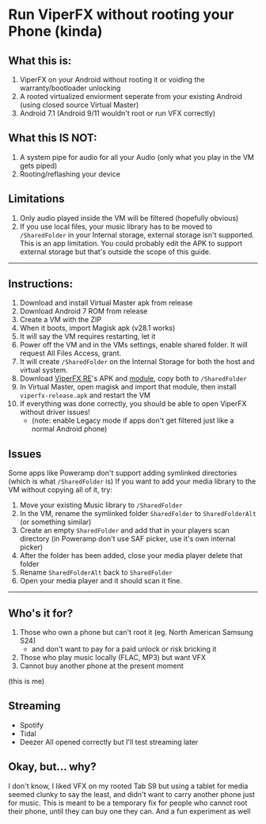 # Run ViperFX without rooting your Phone (kinda)

## What this is:
1. ViperFX on your Android without rooting it or voiding the warranty/bootloader unlocking
2. A rooted virtualized enviorment seperate from your existing Android (using closed source Virtual Master)
3. Android 7.1 (Android 9/11 wouldn't root or run VFX correctly)

## What this IS NOT:
1. A system pipe for audio for all your Audio (only what you play in the VM gets piped)
2. Rooting/reflashing your device

## Limitations
1. Only audio played inside the VM will be filtered (hopefully obvious)
2. If you use local files, your music library has to be moved to `/SharedFolder` in your Internal storage, external storage isn't supported. This is an app limitation. You could probably edit the APK to support external storage but that's outside the scope of this guide.

----

## Instructions:
1. Download and install Virtual Master apk from release
2. Download Android 7 ROM from release
3. Create a VM with the ZIP
4. When it boots, import Magisk apk (v28.1 works)
5. It will say the VM requires restarting, let it
6. Power off the VM and in the VMs settings, enable shared folder. It will request All Files Access, grant.
7. It will create `/SharedFolder` on the Internal Storage for both the host and virtual system.
8. Download [ViperFX RE](https://github.com/WSTxda/ViperFX-RE-Releases)'s APK and [module](https://github.com/WSTxda/ViPERFX_RE/releases), copy both to `/SharedFolder`
9. In Virtual Master, open magisk and import that module, then install `viperfx-release.apk` and restart the VM
10. If everything was done correctly, you should be able to open ViperFX without driver issues!
    - (note: enable Legacy mode if apps don't get filtered just like a normal Android phone)

## Issues
Some apps like Poweramp don't support adding symlinked directories (which is what `/SharedFolder` is)
If you want to add your media library to the VM without copying all of it, try:

1. Move your existing Music library to `/SharedFolder`
2. In the VM, rename the symlinked folder `SharedFolder` to `SharedFolderAlt` (or something similar)
3. Create an empty `SharedFolder` and add that in your players scan directory (in Poweramp don't use SAF picker, use it's own internal picker)
4. After the folder has been added, close your media player delete that folder
5. Rename `SharedFolderAlt` back to `SharedFolder`
6. Open your media player and it should scan it fine.

----

## Who's it for?
1. Those who own a phone but can't root it (eg. North American Samsung S24)
   - and don't want to pay for a paid unlock or risk bricking it
2. Those who play music locally (FLAC, MP3) but want VFX
3. Cannot buy another phone at the present moment

(this is me)

## Streaming
 - Spotify
 - Tidal
 - Deezer
All opened correctly but I'll test streaming later

## Okay, but... why?
I don't know, I liked VFX on my rooted Tab S9 but using a tablet for media seemed clunky to say the least, and didn't want to carry another phone just for music. This is meant to be a temporary fix for people who cannot root their phone, until they can buy one they can. And a fun experiment as well
